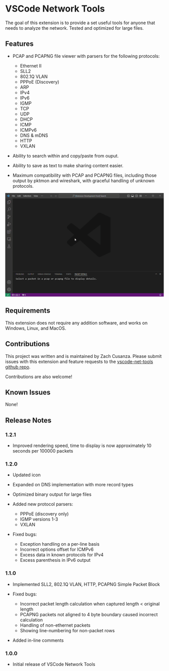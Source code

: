 # VSCode Network Tools

The goal of this extension is to provide a set useful tools for anyone that needs to analyze the network. Tested and optimized for large files.


## Features

* PCAP and PCAPNG file viewer with parsers for the following protocols:
    * Ethernet II
    * SLL2
    * 802.1Q VLAN
    * PPPoE (Discovery)
    * ARP
    * IPv4
    * IPv6
    * IGMP
    * TCP
    * UDP
    * DHCP 
    * ICMP
    * ICMPv6
    * DNS & mDNS
    * HTTP
    * VXLAN

* Ability to search within and copy/paste from ouput.

* Ability to save as text to make sharing content easier.

* Maximum compatibility with PCAP and PCAPNG files, including those output by pktmon and wireshark, with graceful handling of unknown protocols.

![User opens a pcapng file named pktmon-dhcp.pcapng using the extension. The user then navigates the menus](https://github.com/CusanzaBros/vscode-net-tools/blob/main/demo.gif?raw=true)


## Requirements

This extension does not require any addition software, and works on Windows, Linux, and MacOS.

## Contributions

This project was written and is maintained by Zach Cusanza.
Please submit issues with this extension and feature requests to the [vscode-net-tools github repo](https://github.com/CusanzaBros/vscode-net-tools/issues).

Contributions are also welcome!

## Known Issues

None!

## Release Notes

### 1.2.1

* Improved rendering speed, time to display is now approximately 10 seconds per 100000 packets

### 1.2.0

* Updated icon

* Expanded on DNS implementation with more record types

* Optimized binary output for large files

* Added new protocol parsers:
    * PPPoE (discovery only)
    * IGMP versions 1-3
    * VXLAN

* Fixed bugs:
    * Exception handling on a per-line basis
    * Incorrect options offset for ICMPv6
    * Excess data in known protocols for IPv4 
    * Excess parenthesis in IPv6 output





### 1.1.0

* Implemented SLL2, 802.1Q VLAN, HTTP, PCAPNG Simple Packet Block

* Fixed bugs:
    * Incorrect packet length calculation when captured length < original length
    * PCAPNG packets not aligned to 4 byte boundary caused incorrect calculation
    * Handling of non-ethernet packets
    * Showing line-numbering for non-packet rows

* Added in-line comments



### 1.0.0

* Initial release of VSCode Network Tools